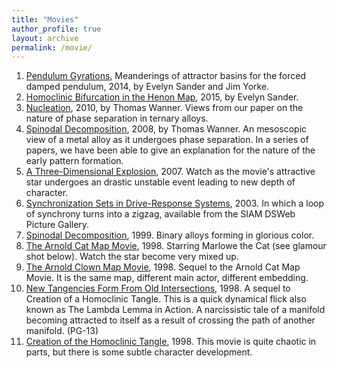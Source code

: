 ```yaml
---
title: "Movies"
author_profile: true
layout: archive
permalink: /movie/
---
```



1. [Pendulum Gyrations](https://math.gmu.edu/~sander/movies/PendulumGyrations.mp4), Meanderings of attractor basins for the forced damped pendulum, 2014, by Evelyn Sander and Jim Yorke.
1. [Homoclinic Bifurcation in the Henon Map](http://math.gmu.edu/~sander/movies/henon.mov), 2015, by Evelyn Sander.
1. [Nucleation](http://math.gmu.edu/~wanner/nucsim/index.html), 2010, by Thomas Wanner. Views from our paper on the nature of phase separation in ternary alloys.
1. [Spinodal Decomposition](http://math.gmu.edu/~wanner/spidec/index.html), 2008, by Thomas Wanner. An mesoscopic view of a metal alloy as it undergoes phase separation. In a series of papers, we have been able to give an explanation for the nature of the early pattern formation.
1. [A Three-Dimensional Explosion](http://math.gmu.edu/~sander/movies/prlatt/prlattractor.html), 2007. Watch as the movie's attractive star undergoes an drastic unstable event leading to new depth of character.
1. [Synchronization Sets in Drive-Response Systems](http://www.dynamicalsystems.org/pi/sm/detail?item=35), 2003. In which a loop of synchrony turns into a zigzag, available from the SIAM DSWeb Picture Gallery.
1. [Spinodal Decomposition](http://math.gmu.edu/~sander/movies/spinum.html), 1999. Binary alloys forming in glorious color.
1. [The Arnold Cat Map Movie](http://math.gmu.edu/~sander/movies/arnold.html), 1998. Starring Marlowe the Cat (see glamour shot below). Watch the star become very mixed up.
1. [The Arnold Clown Map Movie](http://math.gmu.edu/~sander/movies/arnoldclown.html), 1998. Sequel to the Arnold Cat Map Movie. It is the same map, different main actor, different embedding.
1. [New Tangencies Form From Old Intersections](http://math.gmu.edu/~sander/movies/tangle.html), 1998. A sequel to Creation of a Homoclinic Tangle. This is a quick dynamical flick also known as The Lambda Lemma in Action. A narcissistic tale of a manifold becoming attracted to itself as a result of crossing the path of another manifold. (PG-13)
1. [Creation of the Homoclinic Tangle](http://math.gmu.edu/~sander/movies/bifl.mpeg), 1998. This movie is quite chaotic in parts, but there is some subtle character development.